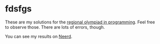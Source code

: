 # fdsfgs

These are my solutions for the [regional olympiad in programming][neerc-school]. Feel free to observe those. There are lots of errors, though.

You can see my results on [Neerd][neerd].

[neerc-school]: http://neerc.ifmo.ru/school/spb/
[neerd]: http://dz.incrowd.ws/neerd/users/3213.html